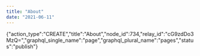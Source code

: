 ```yaml
---
title: "About"
date: "2021-06-11"
---
```


{"action\_type":"CREATE","title":"About","node\_id":734,"relay\_id":"cG9zdDo3MzQ=","graphql\_single\_name":"page","graphql\_plural\_name":"pages","status":"publish"}
